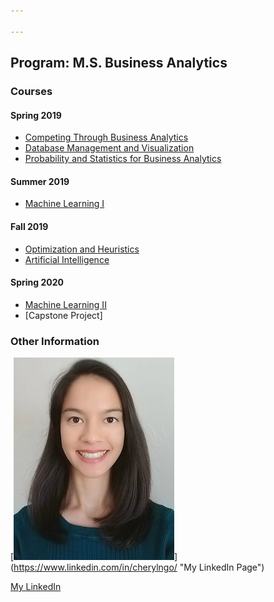 ```yaml
---

---
```

## Program: M.S. Business Analytics

### Courses
#### Spring 2019
- [Competing Through Business Analytics](/CTBA/index.md)
- [Database Management and Visualization](/DBMV/index.md)
- [Probability and Statistics for Business Analytics](/PSBA/index.md)

#### Summer 2019
- [Machine Learning I](/ML1/index.md)

#### Fall 2019
- [Optimization and Heuristics]()
- [Artificial Intelligence]()

#### Spring 2020
- [Machine Learning II]()
- [Capstone Project]

### Other Information

[![Headshot](pics/Headshot.jpg)]
(https://www.linkedin.com/in/cherylngo/ "My LinkedIn Page")

[My LinkedIn](https://www.linkedin.com/in/cherylngo/)
